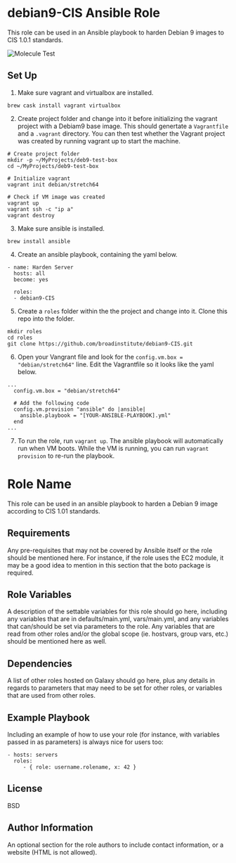 # debian9-CIS Ansible Role

This role can be used in an Ansible playbook to harden Debian 9 images to CIS 1.0.1 standards.

![Molecule Test](https://github.com/broadinstitute/dsp-appsec-debian9-hardening-role/workflows/Molecule%20Test/badge.svg)

## Set Up

1. Make sure vagrant and virtualbox are installed.
```
brew cask install vagrant virtualbox
```

2. Create project folder and change into it before initializing the vagrant project with a Debiam9 base image. This should genertate a `Vagrantfile` and a `.vagrant` directory. You can then test whether the Vagrant project was created by running vagrant up to start the machine.

```
# Create project folder
mkdir -p ~/MyProjects/deb9-test-box
cd ~/MyProjects/deb9-test-box

# Initialize vagrant 
vagrant init debian/stretch64

# Check if VM image was created
vagrant up
vagrant ssh -c "ip a"
vagrant destroy
```
3. Make sure ansible is installed.
```
brew install ansible
```
4. Create an ansible playbook, containing the yaml below.
```
- name: Harden Server
  hosts: all
  become: yes

  roles:
  - debian9-CIS
```
5. Create a `roles` folder within the the project and change into it. Clone this repo into the folder.
```
mkdir roles
cd roles
git clone https://github.com/broadinstitute/debian9-CIS.git
```
6. Open your Vangrant file and look for the `config.vm.box = "debian/stretch64"` line. Edit the Vagrantfile so it looks like the yaml below.
```
...
  config.vm.box = "debian/stretch64"
  
  # Add the following code
  config.vm.provision "ansible" do |ansible|
    ansible.playbook = "[YOUR-ANSIBLE-PLAYBOOK].yml"
  end
...
```
7. To run the role, run `vagrant up`. The ansible playbook will automatically run when VM boots. While the VM is running, you can run `vagrant provision` to re-run the playbook.

Role Name
=========

This role can be used in an ansible playbook to harden a Debian 9 image according to CIS 1.01 standards.

Requirements
------------

Any pre-requisites that may not be covered by Ansible itself or the role should be mentioned here. For instance, if the role uses the EC2 module, it may be a good idea to mention in this section that the boto package is required.

Role Variables
--------------

A description of the settable variables for this role should go here, including any variables that are in defaults/main.yml, vars/main.yml, and any variables that can/should be set via parameters to the role. Any variables that are read from other roles and/or the global scope (ie. hostvars, group vars, etc.) should be mentioned here as well.

Dependencies
------------

A list of other roles hosted on Galaxy should go here, plus any details in regards to parameters that may need to be set for other roles, or variables that are used from other roles.

Example Playbook
----------------

Including an example of how to use your role (for instance, with variables passed in as parameters) is always nice for users too:

    - hosts: servers
      roles:
         - { role: username.rolename, x: 42 }

License
-------

BSD

Author Information
------------------

An optional section for the role authors to include contact information, or a website (HTML is not allowed).
